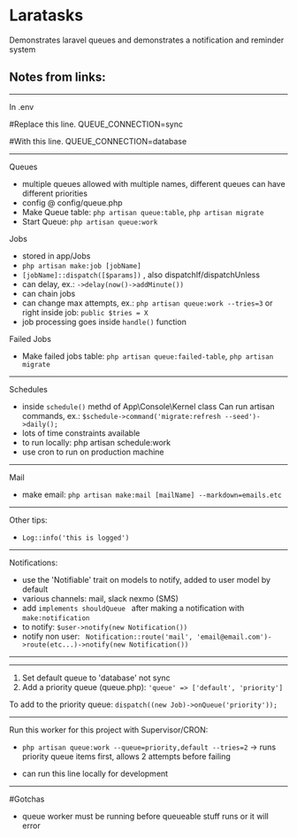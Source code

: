 # Laratasks #

Demonstrates laravel queues and demonstrates a notification and reminder system


## Notes from links: ##
---
In .env 

#Replace this line.
QUEUE_CONNECTION=sync 

#With this line.
QUEUE_CONNECTION=database

---

Queues
- multiple queues allowed with multiple names, different queues can have different priorities
- config @ config/queue.php
- Make Queue table: ```php artisan queue:table```, ```php artisan migrate```
- Start Queue:  ```php artisan queue:work```

Jobs
- stored in app/Jobs
- ```php artisan make:job [jobName]```
- ```[jobName]::dispatch([$params])``` , also dispatchIf/dispatchUnless
- can delay, ex.: ```->delay(now()->addMinute())```
- can chain jobs
- can change max attempts, ex.: ```php artisan queue:work --tries=3``` or right inside job: ```public $tries = X```
- job processing goes inside ```handle()``` function

Failed Jobs
- Make failed jobs table: ```php artisan queue:failed-table```, ```php artisan migrate```
---
Schedules
- inside ```schedule()``` methd of App\Console\Kernel class
Can run artisan commands, ex.: ```$schedule->command('migrate:refresh --seed')->daily();```
- lots of time constraints available
- to run locally: php artisan schedule:work
- use cron to run on production machine
---
Mail
- make email: ```php artisan make:mail [mailName] --markdown=emails.etc```

---
Other tips:
- ```Log::info('this is logged')```

---

Notifications:
- use the 'Notifiable' trait on models to notify, added to user model by default
- various channels: mail, slack nexmo (SMS)
- add ```implements shouldQueue ``` after making a notification with ```make:notification```
- to notify: ``` $user->notify(new Notification()) ```
- notify non user: ``` Notification::route('mail', 'email@email.com')->route(etc...)->notify(new Notification())```

---
---

1. Set default queue to 'database' not sync
2. Add a priority queue (queue.php): ```'queue' => ['default', 'priority']```

To add to the priority queue: ```dispatch((new Job)->onQueue('priority')); ```

---


Run this worker for this project with Supervisor/CRON:
-  ```php artisan queue:work --queue=priority,default --tries=2``` -> runs priority queue items first, allows 2 attempts before failing

- can run this line locally for development

---

#Gotchas
- queue worker must be running before queueable stuff runs or it will error


